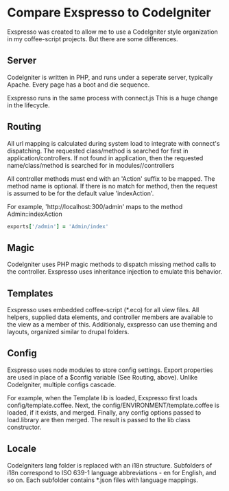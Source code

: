 # Compare Exspresso to CodeIgniter

Exspresso was created to allow me to use a CodeIgniter style organization in my
coffee-script projects. But there are some differences.

## Server
CodeIgniter is written in PHP, and runs under a seperate server, typically Apache. Every page
has a boot and die sequence.

Exspresso runs in the same process with connect.js This is a huge change in the lifecycle.

## Routing
All url mapping is calculated during system load to integrate with connect's dispatching.
The requested class/method is searched for first in application/controllers. If not found
in application, then the requested  name/class/method is searched for in modules/<name>/controllers

All controller methods must end with an 'Action' suffix to be mapped. The method name is optional.
If there is no match for method, then the request is assumed to be for the default value 'indexAction'.

For example, 'http://localhost:300/admin' maps to the method Admin::indexAction
```CoffeeScript
exports['/admin'] = 'Admin/index'
```

## Magic
CodeIgniter uses PHP magic methods to dispatch missing method calls to the controller.
Exspresso uses inheritance injection to emulate this behavior.

## Templates
Exspresso uses embedded coffee-script (*.eco) for all view files. All helpers, supplied data elements,
and controller members are available to the view as a member of this.
Additionaly, exspresso can use theming and layouts, organized similar to drupal folders.

## Config
Exspresso uses node modules to store config settings. Export properties are used in place of a
$config variable (See Routing, above). Unlike CodeIgniter, multiple configs cascade.

For example, when the Template lib is loaded, Exspresso first loads config/template.coffee. Next,
the config/ENVIRONMENT/template.coffee is loaded, if it exists, and merged. Finally, any config
options passed to load.library are then merged. The result is passed to the lib class constructor.

## Locale
CodeIgniters lang folder is replaced with an i18n structure. Subfolders of i18n correspond to
ISO 639-1 language abbreviations - en for English, and so on. Each subfolder contains *.json
files with language mappings.




